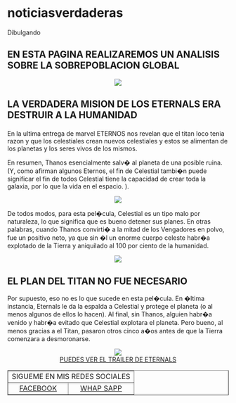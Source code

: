 # noticiasverdaderas
Dibulgando 
<html>
<head>
<title> THANOS TENIA RAZON
</title>
</head>
<body> <section> <h1>EN ESTA PAGINA REALIZAREMOS UN ANALISIS SOBRE LA SOBREPOBLACION GLOBAL</h1></section>
<center><img src="https://www.google.com/url?sa=i&url=https%3A%2F%2Fwww.tomatazos.com%2Fnoticias%2F314191%2FEs-revelado-el-verdadero-nombre-de-Thanos&psig=AOvVaw33LorG-A59tZOgPeXfFbxw&ust=1645130643086000&source=images&cd=vfe&ved=0CAsQjRxqFwoTCMiqu6-LhfYCFQAAAAAdAAAAABAZ"></center>
    <section>
        <h2>LA VERDADERA MISION DE LOS ETERNALS ERA DESTRUIR A LA HUMANIDAD</p>
    </section>
   
<p>En la ultima entrega de marvel ETERNOS nos revelan que el titan loco tenia razon y que los celestiales crean nuevos celestiales y estos se alimentan de los planetas y los seres vivos de los mismos.</p>
<p>En resumen, Thanos esencialmente salv� al planeta de una posible ruina. (Y, como afirman algunos Eternos, el fin de Celestial tambi�n puede significar el fin de todos Celestial tiene la capacidad de crear toda la galaxia, por lo que la vida en el espacio. ).</p>
 <center><img src="https://www.google.com/url?sa=i&url=https%3A%2F%2Flanetaneta.com%2Fel-mcu-todavia-quiere-que-pienses-que-thanos-tenia-razon%2F&psig=AOvVaw33LorG-A59tZOgPeXfFbxw&ust=1645130643086000&source=images&cd=vfe&ved=0CAsQjRxqFwoTCMiqu6-LhfYCFQAAAAAdAAAAABAO"></center>
<p>De todos modos, para esta pel�cula, Celestial es un tipo malo por naturaleza, lo que significa que es bueno detener sus planes. En otras palabras, cuando Thanos convirti� a la mitad de los Vengadores en polvo, fue un positivo neto, ya que sin �l un enorme cuerpo celeste habr�a explotado de la Tierra y aniquilado al 100 por 
ciento de la humanidad.</p>
<center> <img src="https://www.google.com/url?sa=i&url=https%3A%2F%2Fsuper-ficcion.com%2F2021%2F11%2Fthanos-eternals-pelicula%2F&psig=AOvVaw33LorG-A59tZOgPeXfFbxw&ust=1645130643086000&source=images&cd=vfe&ved=0CAsQjRxqFwoTCMiqu6-LhfYCFQAAAAAdAAAAABAU"></center>
 <h2>EL PLAN DEL TITAN NO FUE NECESARIO
 </h2> 
<p>Por supuesto, eso no es lo que sucede en esta pel�cula. En �ltima instancia, Eternals le da la espalda a Celestial y protege el planeta (o al menos algunos de ellos 
lo hacen). Al final, sin Thanos, alguien habr�a venido y habr�a evitado que Celestial explotara el planeta. Pero bueno, al menos gracias a el Titan, pasaron otros 
cinco a�os antes de que la Tierra comenzara a desmoronarse. </p>
<center><img src="https://www.google.com/url?sa=i&url=https%3A%2F%2Fwww.tomatazos.com%2Fnoticias%2F314191%2FEs-revelado-el-verdadero-nombre-de-Thanos&psig=AOvVaw33LorG-A59tZOgPeXfFbxw&ust=1645130643086000&source=images&cd=vfe&ved=0CAsQjRxqFwoTCMiqu6-LhfYCFQAAAAAdAAAAABAZ"></center>
<center><table border="1">
<tr></tr><center>
<td colspan="2"><center> SIGUEME EN MIS REDES SOCIALES</center></td>
</tr>
<tr>
<td><center><a href="https://www.facebook.com/">FACEBOOK</a></center></td>
</center>
<td><center><a href="https://www.whatsapp.com/">WHAP SAPP</a></center></td>
<center><a href="https://www.youtube.com/watch?v=v1EkoQV4g5c">PUEDES VER EL TRAILER DE ETERNALS</a></center>
</body>
</html>

